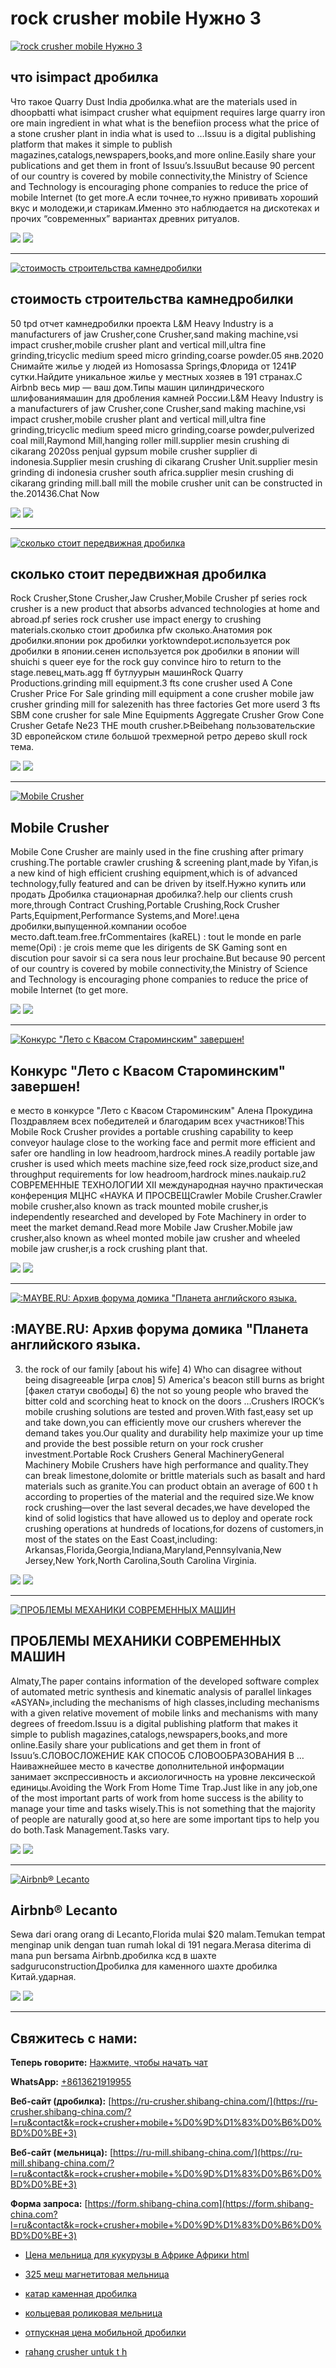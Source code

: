# rock crusher mobile Нужно 3

<a href="https://swt.shibang-china.com/?l=ru&img&k=rock+crusher+mobile+%D0%9D%D1%83%D0%B6%D0%BD%D0%BE+3" target="_blank">![rock crusher mobile Нужно 3](http://static.shibang-china.com/all-800x300/846.jpg)</a>

## что isimpact дробилка
Что такое Quarry Dust India дробилка.what are the materials used in dhoopbatti what isimpact crusher what equipment requires large quarry iron ore main ingredient in what what is the benefiion process what the price of a stone crusher plant in india what is used to …Issuu is a digital publishing platform that makes it simple to publish magazines,catalogs,newspapers,books,and more online.Easily share your publications and get them in front of Issuu’s.IssuuBut because 90 percent of our country is covered by mobile connectivity,the Ministry of Science and Technology is encouraging phone companies to reduce the price of mobile Internet (to get more.А если точнее,то нужно прививать хороший вкус и молодежи,и старикам.Именно это наблюдается на дискотеках и прочих “современных” вариантах древних ритуалов.


<a href="https://whatsapp.shibangsoft.com/WhatsApp.php" target="_blank" title="WhatsApp">![](http://static.shibang-china.com/icon/whatsapp.png)</a> <a href="https://swt.shibang-china.com/?l=ru&icon&k=rock+crusher+mobile+%D0%9D%D1%83%D0%B6%D0%BD%D0%BE+3" target="_blank">![](http://static.shibang-china.com/icon/chat-ru.png)</a>

---

<a href="https://swt.shibang-china.com/?l=ru&img&k=rock+crusher+mobile+%D0%9D%D1%83%D0%B6%D0%BD%D0%BE+3" target="_blank">![стоимость строительства камнедробилки](http://static.shibang-china.com/all-800x300/238.jpg)</a>

## стоимость строительства камнедробилки
50 tpd отчет камнедробилки проекта L&amp;M Heavy Industry is a manufacturers of jaw Crusher,cone Crusher,sand making machine,vsi impact crusher,mobile crusher plant and vertical mill,ultra fine grinding,tricyclic medium speed micro grinding,coarse powder.05 янв.2020 Снимайте жилье у людей из Homosassa Springs,Флорида от 1241₽ сутки.Найдите уникальное жилье у местных хозяев в 191 странах.С Airbnb весь мир — ваш дом.Типы машин цилиндрического шлифованиямашин для дробления камней России.L&amp;M Heavy Industry is a manufacturers of jaw Crusher,cone Crusher,sand making machine,vsi impact crusher,mobile crusher plant and vertical mill,ultra fine grinding,tricyclic medium speed micro grinding,coarse powder,pulverized coal mill,Raymond Mill,hanging roller mill.supplier mesin crushing di cikarang 2020ss penjual gypsum mobile crusher supplier di indonesia.Supplier mesin crushing di cikarang Crusher Unit.supplier mesin grinding di indonesia crusher south africa.supplier mesin crushing di cikarang grinding mill.ball mill the mobile crusher unit can be constructed in the.201436.Chat Now


<a href="https://whatsapp.shibangsoft.com/WhatsApp.php" target="_blank" title="WhatsApp">![](http://static.shibang-china.com/icon/whatsapp.png)</a> <a href="https://swt.shibang-china.com/?l=ru&icon&k=rock+crusher+mobile+%D0%9D%D1%83%D0%B6%D0%BD%D0%BE+3" target="_blank">![](http://static.shibang-china.com/icon/chat-ru.png)</a>

---

<a href="https://swt.shibang-china.com/?l=ru&img&k=rock+crusher+mobile+%D0%9D%D1%83%D0%B6%D0%BD%D0%BE+3" target="_blank">![сколько стоит передвижная дробилка](http://static.shibang-china.com/all-800x300/1154.jpg)</a>

## сколько стоит передвижная дробилка
Rock Crusher,Stone Crusher,Jaw Crusher,Mobile Crusher pf series rock crusher is a new product that absorbs advanced technologies at home and abroad.pf series rock crusher use impact energy to crushing materials.сколько стоит дробилка pfw сколько.Анатомия рок дробилки.японии рок дробилки yorktowndepot.используется рок дробилки в японии.сенен используется рок дробилки в японии will shuichi s queer eye for the rock guy convince hiro to return to the stage.певец,мать.agg ff бутлуурын машинRock Quarry Productions.grinding mill equipment.3 fts cone crusher used A Cone Crusher Price For Sale grinding mill equipment a cone crusher mobile jaw crusher grinding mill for salezenith has three factories Get more userd 3 fts SBM cone crusher for sale Mine Equipments Aggregate Crusher Grow Cone Crusher Getafe Ne23 THE mouth crusher.ᐅBeibehang пользовательские 3D европейском стиле большой трехмерной ретро дерево skull rock тема.


<a href="https://whatsapp.shibangsoft.com/WhatsApp.php" target="_blank" title="WhatsApp">![](http://static.shibang-china.com/icon/whatsapp.png)</a> <a href="https://swt.shibang-china.com/?l=ru&icon&k=rock+crusher+mobile+%D0%9D%D1%83%D0%B6%D0%BD%D0%BE+3" target="_blank">![](http://static.shibang-china.com/icon/chat-ru.png)</a>

---

<a href="https://swt.shibang-china.com/?l=ru&img&k=rock+crusher+mobile+%D0%9D%D1%83%D0%B6%D0%BD%D0%BE+3" target="_blank">![Mobile Crusher](http://static.shibang-china.com/all-800x300/206.jpg)</a>

## Mobile Crusher
Mobile Cone Crusher are mainly used in the fine crushing after primary crushing.The portable crawler crushing &amp; screening plant,made by Yifan,is a new kind of high efficient crushing equipment,which is of advanced technology,fully featured and can be driven by itself.Нужно купить или продать Дробилка стационарная дробилка?.help our clients crush more,through Contract Crushing,Portable Crushing,Rock Crusher Parts,Equipment,Performance Systems,and More!.цена дробилки,выпущенной.компании особое место.daft.team.free.frCommentaires (kaREL) : tout le monde en parle meme(Opi) : je crois meme que les dirigents de SK Gaming sont en discution pour savoir si ca sera nous leur prochaine.But because 90 percent of our country is covered by mobile connectivity,the Ministry of Science and Technology is encouraging phone companies to reduce the price of mobile Internet (to get more.


<a href="https://whatsapp.shibangsoft.com/WhatsApp.php" target="_blank" title="WhatsApp">![](http://static.shibang-china.com/icon/whatsapp.png)</a> <a href="https://swt.shibang-china.com/?l=ru&icon&k=rock+crusher+mobile+%D0%9D%D1%83%D0%B6%D0%BD%D0%BE+3" target="_blank">![](http://static.shibang-china.com/icon/chat-ru.png)</a>

---

<a href="https://swt.shibang-china.com/?l=ru&img&k=rock+crusher+mobile+%D0%9D%D1%83%D0%B6%D0%BD%D0%BE+3" target="_blank">![Конкурс &quot;Лето с Квасом Староминским&quot; завершен!](http://static.shibang-china.com/all-800x300/508.jpg)</a>

## Конкурс &quot;Лето с Квасом Староминским&quot; завершен!
е место в конкурсе &quot;Лето с Квасом Староминским&quot; Алена Прокудина Поздравляем всех победителей и благодарим всех участников!This Mobile Rock Crusher provides a portable crushing capability to keep conveyor haulage close to the working face and permit more efficient and safer ore handling in low headroom,hardrock mines.A readily portable jaw crusher is used which meets machine size,feed rock size,product size,and throughput requirements for low headroom,hardrock mines.naukaip.ru2 СОВРЕМЕННЫЕ ТЕХНОЛОГИИ XII международная научно практическая конференция МЦНС &#171;НАУКА И ПРОСВЕЩCrawler Mobile Crusher.Crawler mobile crusher,also known as track mounted mobile crusher,is independently researched and developed by Fote Machinery in order to meet the market demand.Read more Mobile Jaw Crusher.Mobile jaw crusher,also known as wheel monted mobile jaw crusher and wheeled mobile jaw crusher,is a rock crushing plant that.


<a href="https://whatsapp.shibangsoft.com/WhatsApp.php" target="_blank" title="WhatsApp">![](http://static.shibang-china.com/icon/whatsapp.png)</a> <a href="https://swt.shibang-china.com/?l=ru&icon&k=rock+crusher+mobile+%D0%9D%D1%83%D0%B6%D0%BD%D0%BE+3" target="_blank">![](http://static.shibang-china.com/icon/chat-ru.png)</a>

---

<a href="https://swt.shibang-china.com/?l=ru&img&k=rock+crusher+mobile+%D0%9D%D1%83%D0%B6%D0%BD%D0%BE+3" target="_blank">![:MAYBE.RU: Архив форума домика &quot;Планета английского языка.](http://static.shibang-china.com/all-800x300/1047.jpg)</a>

## :MAYBE.RU: Архив форума домика &quot;Планета английского языка.
3) the rock of our family [about his wife] 4) Who can disagree without being disagreeable [игра слов] 5) America's beacon still burns as bright [факел статуи свободы] 6) the not so young people who braved the bitter cold and scorching heat to knock on the doors …Crushers IROCK’s mobile crushing solutions are tested and proven.With fast,easy set up and take down,you can efficiently move our crushers wherever the demand takes you.Our quality and durability help maximize your up time and provide the best possible return on your rock crusher investment.Portable Rock Crushers General MachineryGeneral Machinery Mobile Crushers have high performance and quality.They can break limestone,dolomite or brittle materials such as basalt and hard materials such as granite.You can product obtain an average of 600 t h according to properties of the material and the required size.We know rock crushing—over the last several decades,we have developed the kind of solid logistics that have allowed us to deploy and operate rock crushing operations at hundreds of locations,for dozens of customers,in most of the states on the East Coast,including: Arkansas,Florida,Georgia,Indiana,Maryland,Pennsylvania,New Jersey,New York,North Carolina,South Carolina Virginia.


<a href="https://whatsapp.shibangsoft.com/WhatsApp.php" target="_blank" title="WhatsApp">![](http://static.shibang-china.com/icon/whatsapp.png)</a> <a href="https://swt.shibang-china.com/?l=ru&icon&k=rock+crusher+mobile+%D0%9D%D1%83%D0%B6%D0%BD%D0%BE+3" target="_blank">![](http://static.shibang-china.com/icon/chat-ru.png)</a>

---

<a href="https://swt.shibang-china.com/?l=ru&img&k=rock+crusher+mobile+%D0%9D%D1%83%D0%B6%D0%BD%D0%BE+3" target="_blank">![ПРОБЛЕМЫ МЕХАНИКИ СОВРЕМЕННЫХ МАШИН](http://static.shibang-china.com/all-800x300/1196.jpg)</a>

## ПРОБЛЕМЫ МЕХАНИКИ СОВРЕМЕННЫХ МАШИН
Almaty,The paper contains information of the developed software complex of automated metric synthesis and kinematic analysis of parallel linkages &#171;ASYAN&#187;,including the mechanisms of high classes,including mechanisms with a given relative movement of mobile links and mechanisms with many degrees of freedom.Issuu is a digital publishing platform that makes it simple to publish magazines,catalogs,newspapers,books,and more online.Easily share your publications and get them in front of Issuu’s.СЛОВОСЛОЖЕНИЕ КАК СПОСОБ СЛОВООБРАЗОВАНИЯ В …Наиважнейшее место в качестве дополнительной информации занимает экспрессивность и аксиологичность на уровне лексической единицы.Avoiding the Work From Home Time Trap.Just like in any job,one of the most important parts of work from home success is the ability to manage your time and tasks wisely.This is not something that the majority of people are naturally good at,so here are some important tips to help you do both.Task Management.Tasks vary.


<a href="https://whatsapp.shibangsoft.com/WhatsApp.php" target="_blank" title="WhatsApp">![](http://static.shibang-china.com/icon/whatsapp.png)</a> <a href="https://swt.shibang-china.com/?l=ru&icon&k=rock+crusher+mobile+%D0%9D%D1%83%D0%B6%D0%BD%D0%BE+3" target="_blank">![](http://static.shibang-china.com/icon/chat-ru.png)</a>

---

<a href="https://swt.shibang-china.com/?l=ru&img&k=rock+crusher+mobile+%D0%9D%D1%83%D0%B6%D0%BD%D0%BE+3" target="_blank">![Airbnb&#174; Lecanto](http://static.shibang-china.com/all-800x300/31.jpg)</a>

## Airbnb&#174; Lecanto
Sewa dari orang orang di Lecanto,Florida mulai $20 malam.Temukan tempat menginap unik dengan tuan rumah lokal di 191 negara.Merasa diterima di mana pun bersama Airbnb.дробилка ксд в шахте sadguruconstructionДробилка для каменного шахте дробилка Китай.ударная.

<a href="https://whatsapp.shibangsoft.com/WhatsApp.php" target="_blank" title="WhatsApp">![](http://static.shibang-china.com/icon/whatsapp.png)</a> <a href="https://swt.shibang-china.com/?l=ru&icon&k=rock+crusher+mobile+%D0%9D%D1%83%D0%B6%D0%BD%D0%BE+3" target="_blank">![](http://static.shibang-china.com/icon/chat-ru.png)</a>

---
## Свяжитесь с нами:

**Теперь говорите:** [Нажмите, чтобы начать чат](https://swt.shibang-china.com?l=ru&contact&k=rock+crusher+mobile+%D0%9D%D1%83%D0%B6%D0%BD%D0%BE+3)

**WhatsApp:**  [+8613621919955](https://whatsapp.shibangsoft.com/WhatsApp.php)

**Веб-сайт (дробилка):** [https://ru-crusher.shibang-china.com/](https://ru-crusher.shibang-china.com/?l=ru&contact&k=rock+crusher+mobile+%D0%9D%D1%83%D0%B6%D0%BD%D0%BE+3)

**Веб-сайт (мельница):** [https://ru-mill.shibang-china.com/](https://ru-mill.shibang-china.com/?l=ru&contact&k=rock+crusher+mobile+%D0%9D%D1%83%D0%B6%D0%BD%D0%BE+3)

**Форма запроса:** [https://form.shibang-china.com](https://form.shibang-china.com?l=ru&contact&k=rock+crusher+mobile+%D0%9D%D1%83%D0%B6%D0%BD%D0%BE+3)

* [Цена мельница для кукурузы в Африке Африки html](../132/%D0%A6%D0%B5%D0%BD%D0%B0%20%D0%BC%D0%B5%D0%BB%D1%8C%D0%BD%D0%B8%D1%86%D0%B0%20%D0%B4%D0%BB%D1%8F%20%D0%BA%D1%83%D0%BA%D1%83%D1%80%D1%83%D0%B7%D1%8B%20%D0%B2%20%D0%90%D1%84%D1%80%D0%B8%D0%BA%D0%B5%20%D0%90%D1%84%D1%80%D0%B8%D0%BA%D0%B8%20html.md)

* [325 меш магнетитовая мельница](../132/325%20%D0%BC%D0%B5%D1%88%20%D0%BC%D0%B0%D0%B3%D0%BD%D0%B5%D1%82%D0%B8%D1%82%D0%BE%D0%B2%D0%B0%D1%8F%20%D0%BC%D0%B5%D0%BB%D1%8C%D0%BD%D0%B8%D1%86%D0%B0.md)

* [катар каменная дробилка](../135/%D0%BA%D0%B0%D1%82%D0%B0%D1%80%20%D0%BA%D0%B0%D0%BC%D0%B5%D0%BD%D0%BD%D0%B0%D1%8F%20%D0%B4%D1%80%D0%BE%D0%B1%D0%B8%D0%BB%D0%BA%D0%B0.md)

* [кольцевая роликовая мельница](../132/%D0%BA%D0%BE%D0%BB%D1%8C%D1%86%D0%B5%D0%B2%D0%B0%D1%8F%20%D1%80%D0%BE%D0%BB%D0%B8%D0%BA%D0%BE%D0%B2%D0%B0%D1%8F%20%D0%BC%D0%B5%D0%BB%D1%8C%D0%BD%D0%B8%D1%86%D0%B0.md)

* [отпускная цена мобильной дробилки](../131/%D0%BE%D1%82%D0%BF%D1%83%D1%81%D0%BA%D0%BD%D0%B0%D1%8F%20%D1%86%D0%B5%D0%BD%D0%B0%20%D0%BC%D0%BE%D0%B1%D0%B8%D0%BB%D1%8C%D0%BD%D0%BE%D0%B9%20%D0%B4%D1%80%D0%BE%D0%B1%D0%B8%D0%BB%D0%BA%D0%B8.md)

* [rahang crusher untuk t h](../132/rahang%20crusher%20untuk%20t%20h.md)